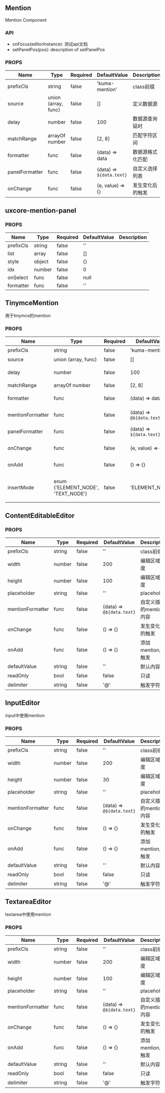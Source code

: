 ## Mention

Mention Component

### API

 - onFocus(editorInstance): 测试api文档
 - setPanelPos(pos): description of setPanelPos

### PROPS
Name | Type | Required | DefaultValue | Description
--- | --- | --- | --- | ---
prefixCls | string | false | 'kuma-mention' | class前缀
source | union (array, func) | false | [] | 定义数据源
delay | number | false | 100 | 数据源查询延时
matchRange | arrayOf number | false | [2, 8] | 匹配字符区间
formatter | func | false | (data) => data | 数据源格式化匹配
panelFormatter | func | false | (data) => `${data.text}` | 自定义选择列表
onChange | func | false | (e, value) => {} | 发生变化后的触发
## uxcore-mention-panel



### PROPS
Name | Type | Required | DefaultValue | Description
--- | --- | --- | --- | ---
prefixCls | string | false | '' | 
list | array | false | [] | 
style | object | false | {} | 
idx | number | false | 0 | 
onSelect | func | false | null | 
formatter | func | false | '' | 
## TinymceMention

用于tinymce的mention 

### PROPS
Name | Type | Required | DefaultValue | Description
--- | --- | --- | --- | ---
prefixCls | string | false | 'kuma-mention' | class前缀
source | union (array, func) | false | [] | 定义数据源
delay | number | false | 100 | 数据源查询延时
matchRange | arrayOf number | false | [2, 8] | 匹配字符区间
formatter | func | false | (data) => data | 数据源格式化匹配
mentionFormatter | func | false | (data) => `@${data.text}` | 自定义插入的mention内容
panelFormatter | func | false | (data) => `${data.text}` | 自定义选择列表
onChange | func | false | (e, value) => {} | 发生变化后的触发
onAdd | func | false | () => {} | 添加mention后触发
insertMode | enum ('ELEMENT_NODE', 'TEXT_NODE') | false | 'ELEMENT_NODE' | `ELEMENT_NODE` 插入button, `TEXT_NODE` 插入纯字符串
## ContentEditableEditor



### PROPS
Name | Type | Required | DefaultValue | Description
--- | --- | --- | --- | ---
prefixCls | string | false | '' | class前缀
width | number | false | 200 | 编辑区域宽度
height | number | false | 100 | 编辑区域高度
placeholder | string | false | '' | placeholder
mentionFormatter | func | false | (data) => `@${data.text}` | 自定义插入的mention内容
onChange | func | false | () => {} | 发生变化后的触发
onAdd | func | false | () => {} | 添加mention后触发
defaultValue | string | false | '' | 默认内容
readOnly | bool | false | false | 只读
delimiter | string | false | '@' | 触发字符
## InputEditor

input中使用mention

### PROPS
Name | Type | Required | DefaultValue | Description
--- | --- | --- | --- | ---
prefixCls | string | false | '' | class前缀
width | number | false | 200 | 编辑区域宽度
height | number | false | 30 | 编辑区域高度
placeholder | string | false | '' | placeholder
mentionFormatter | func | false | (data) => ` @${data.text} ` | 自定义插入的mention内容
onChange | func | false | () => {} | 发生变化后的触发
onAdd | func | false | () => {} | 添加mention后触发
defaultValue | string | false | '' | 默认内容
readOnly | bool | false | false | 只读
delimiter | string | false | '@' | 触发字符
## TextareaEditor

textarea中使用mention

### PROPS
Name | Type | Required | DefaultValue | Description
--- | --- | --- | --- | ---
prefixCls | string | false | '' | class前缀
width | number | false | 200 | 编辑区域宽度
height | number | false | 100 | 编辑区域高度
placeholder | string | false | '' | placeholder
mentionFormatter | func | false | (data) => ` @${data.text} ` | 自定义插入的mention内容
onChange | func | false | () => {} | 发生变化后的触发
onAdd | func | false | () => {} | 添加mention后触发
defaultValue | string | false | '' | 默认内容
readOnly | bool | false | false | 只读
delimiter | string | false | '@' | 触发字符